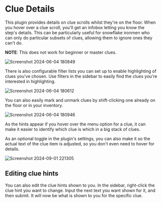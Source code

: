 # Clue Details

This plugin provides details on clue scrolls whilst they're on the floor. When you hover over a clue scroll, you'll get an infobox letting you know the step's details. This can be particularly useful for snowflake ironmen who can only do particular subsets of clues, allowing them to ignore ones they can't do.

**NOTE**: This does not work for beginner or master clues.

![Screenshot 2024-06-04 180849](https://github.com/Zoinkwiz/clue-regions/assets/29153234/4a470836-cff4-4ce7-93f1-060ba4a3a8d7)


There is also configurable filter lists you can set up to enable highlighting of clues you've chosen. Use filters in the sidebar to easily find the clues you're interested in highlighting.

![Screenshot 2024-06-04 180612](https://github.com/Zoinkwiz/clue-regions/assets/29153234/d08ee01a-d8c0-4baf-9054-6fc9173af6cd)

You can also easily mark and unmark clues by shift-clicking one already on the floor or in your inventory.

![Screenshot 2024-06-04 180946](https://github.com/Zoinkwiz/clue-regions/assets/29153234/4e1d5fc9-33ac-4558-94bf-ca3beae1d0a2)

As the hints appear if you hover over the menu option for a clue, it can make it easier to identify which clue is which in a big stack of clues.

As an optional toggle in the plugin's settings, you can also make it so the actual text of the clue item is adjusted, so you don't even need to hover for details.

![Screenshot 2024-09-01 221305](https://github.com/user-attachments/assets/72685ba5-f441-4cac-b18c-6cc0ddf42d98)

## Editing clue hints

You can also edit the clue hints shown to you. In the sidebar, right-click the clue hint you want to change. Input the next text you want shown for it, and then submit. It will now be what is shown to you for the specific clue.

